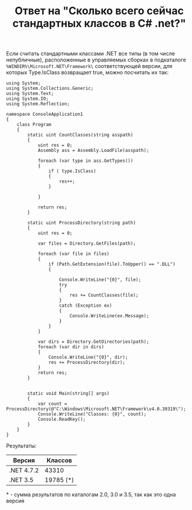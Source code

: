 ﻿---
title: "Ответ на \"Сколько всего сейчас стандартных классов в C# .net?\""
se.owner.user_id: 240512
se.owner.display_name: "MSDN.WhiteKnight"
se.owner.link: "https://ru.stackoverflow.com/users/240512/msdn-whiteknight"
se.answer_id: 882523
se.question_id: 882416
se.post_type: answer
se.is_accepted: True
---
<p>Если считать стандартными классами .NET все типы (в том числе непубличные), расположенные в управляемых сборках в подкаталоге <code>%WINDIR%\Microsoft.NET\Framework\</code> соответствующей версии, для которых Type.IsClass возвращает true, можно посчитать их так:</p>

<pre><code>using System;
using System.Collections.Generic;
using System.Text;
using System.IO;
using System.Reflection;

namespace ConsoleApplication1
{
    class Program
    {
        static uint CountClasses(string asspath)
        {
            uint res = 0;
            Assembly ass = Assembly.LoadFile(asspath);

            foreach (var type in ass.GetTypes())
            {
                if ( type.IsClass)
                {                    
                    res++;
                }

            }

            return res;
        }

        static uint ProcessDirectory(string path)
        {
            uint res = 0;

            var files = Directory.GetFiles(path);

            foreach (var file in files)
            {
                if (Path.GetExtension(file).ToUpper() == &quot;.DLL&quot;)
                {
                    
                    Console.WriteLine(&quot;{0}&quot;, file);
                    try
                    {
                        res += CountClasses(file);
                    }
                    catch (Exception ex)
                    {
                        Console.WriteLine(ex.Message);                            
                    }
                }                
            }

            var dirs = Directory.GetDirectories(path);
            foreach (var dir in dirs)
            {
                Console.WriteLine(&quot;{0}&quot;, dir);
                res += ProcessDirectory(dir);
            }
            return res;
        }


        static void Main(string[] args)
        {
            var count = ProcessDirectory(@&quot;C:\Windows\Microsoft.NET\Framework\v4.0.30319\&quot;);
            Console.WriteLine(&quot;Classes: {0}&quot;, count);
            Console.ReadKey();            
        }
    }
}
</code></pre>
<p>Результаты:</p>
<div class="s-table-container">
<table class="s-table">
<thead>
<tr>
<th>Версия</th>
<th>Классов</th>
</tr>
</thead>
<tbody>
<tr>
<td>.NET 4.7.2</td>
<td>43310</td>
</tr>
<tr>
<td>.NET 3.5</td>
<td>19785 (*)</td>
</tr>
</tbody>
</table>
</div>
<p>* - сумма результатов по каталогам 2.0, 3.0 и 3.5, так как это одна версия</p>
